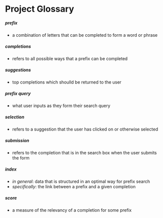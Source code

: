 # Project Glossary

##### prefix
 - a combination of letters that can be completed
 to form a word or phrase

##### completions
 - refers to all possible ways that a prefix can be completed

##### suggestions
 - top completions which shoulld be returned to the user

##### prefix query
 - what user inputs as they form their search query

##### selection
 - refers to a suggestion that the user has clicked
 on or otherwise selected

##### submission
 - refers to the completion that is in the search box
 when the user submits the form

##### index
 - *in general*: data that is structured in an optimal
 way for prefix search
 - *specifically*: the link between a prefix and a
 given completion

##### score
 - a measure of the relevancy of a completion for some prefix